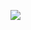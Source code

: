 ![](https://raw.githubusercontent.com/martinschimak/flowlang/master/transform/src/test/resources/PaymentRetrieval-step6.svg?token=ABmmDxuaK17uKqCs4yLOi8mXG7bTi2B1ks5cB_klwA%3D%3D&sanitize=true)
